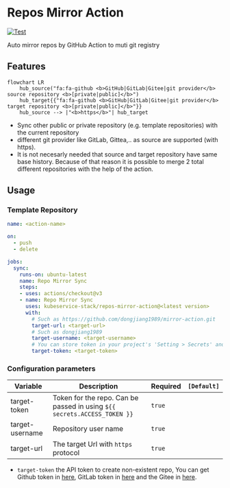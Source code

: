 # Repos Mirror Action
[![Test](https://github.com/kubeservice-stack/repos-mirror-action/actions/workflows/repos-mirror.yml/badge.svg?branch=master)](https://github.com/kubeservice-stack/repos-mirror-action/actions/workflows/repos-mirror.yml)

Auto mirror repos by GitHub Action to muti git registry

## Features

```mermaid
flowchart LR
    hub_source("fa:fa-github <b>GitHub|GitLab|Gitee|git provider</b> source repository <b>[private|public]</b>")
    hub_target{{"fa:fa-github <b>GitHub|GitLab|Gitee|git provider</b> target repository <b>[private|public]</b>"}}
    hub_source --> |"<b>https</b>"| hub_target
```

* Sync other public or private repository (e.g. template repositories) with the current repository
* different git provider like GitLab, Gittea,.. as source are supported (with https).
* It is not necesarly needed that source and target repository have same base history.
  Because of that reason it is possible to merge 2 total different repositories with the help of the action.

## Usage

### Template Repository
```yaml
name: <action-name>

on: 
  - push
  - delete

jobs:
  sync:
    runs-on: ubuntu-latest
    name: Repo Mirror Sync
    steps:
    - uses: actions/checkout@v3
    - name: Repo Mirror Sync
      uses: kubeservice-stack/repos-mirror-action@<latest version>
      with:
        # Such as https://github.com/dongjiang1989/mirror-action.git
        target-url: <target-url>
        # Such as dongjiang1989
        target-username: <target-username>
        # You can store token in your project's 'Setting > Secrets' and reference the name here. Such as ${{ secrets.ACCESS_TOKEN }}
        target-token: <target-token>
```

### Configuration parameters

| Variable | Description | Required | `[Default]` |
|----|----|----|----|
| target-token | Token for the repo. Can be passed in using `${{ secrets.ACCESS_TOKEN }}` | `true` |  |
| target-username | Repository user name | `true` | |
| target-url | The target Url with `https` protocol | `true` |  |

* `target-token` the API token to create non-existent repo, You can get Github token in [here](https://github.com/settings/tokens), GitLab token in [here](https://gitlab.com/-/profile/personal_access_tokens) and the Gitee in [here](https://gitee.com/profile/personal_access_tokens).
